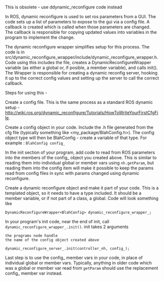 This is obsolete - use ddynamic_reconfigure code instead

In ROS, dynamic reconfigure is used to set ros parameters from a GUI. The code sets up a list of parameters to expose to the gui via a config file. A callback is created which is called when those parameters are changed. The callback is responsible for copying updated values into variables in the program to implement the change.

The dynamic reconfigure wrapper simplifies setup for this process. The code is in src/dynamic_reconfigure_wrapper/include/dynamic_reconfigure_wrapper.h. Code using this includes the file, creates a DynamicReconfigureWrapper variable (as either a global or, if posible, a member variable), and calls init(). The Wrapper is responsible for creating a dynamic reconfig server, hooking it up to the correct config values and setting up the server to call the correct callback.

Steps for using this -

Create a config file. This is the same process as a standard ROS dynamic setup - http://wiki.ros.org/dynamic_reconfigure/Tutorials/HowToWriteYourFirstCfgFile.

Create a config object in your code. Include the .h file generated from the cfg file (typically something like <my_package/BlahConfig.h>). The config object type will then be BlahConfig - create a variable of that type. For example : `BlahConfig config_`

In the init section of your program, add code to read from ROS parameters into the members of the config_ object you created above. This is similar to reading them into individual global or member vars using `nh.getParam`, but reading them into the config item will make it possible to keep the params read from config files in sync with params changed using dynamic reconfigure.

Create a dynamic reconfigure object and make it part of your code. This is a templated object, so it needs to have a type included. It should be a member variable, or if not part of a class, a global. Code will look something like

```DynamicReconfigureWrapper<BlahConfig> dynamic_reconfigure_wrapper_;```

In your program's init code, near the end of init, call `dynamic_reconfigure_wrapper_.init()`. init takes 2 arguments

    the programs node handle
    the name of the config object created above

```dynamic_reconfigure_server_.init(controller_nh, config_);```

Last step is to use the config_ member vars in your code, in place of individual global or member vars. Typically, anything in older code which was a global or member var read from `getParam` should use the replacement config_ member var instead.